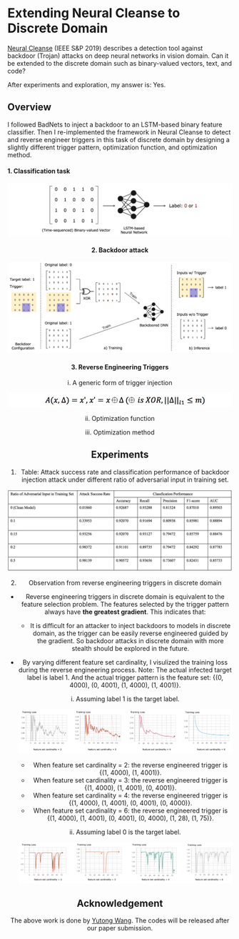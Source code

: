 # Extending Neural Cleanse to Discrete Domain

[Neural Cleanse](http://people.cs.uchicago.edu/~ravenben/publications/pdf/backdoor-sp19.pdf) (IEEE S&P 2019) describes a detection tool against backdoor (Trojan) attacks on deep neural networks in vision domain. Can it be extended to the discrete domain such as binary-valued vectors, text, and code?

After experiments and exploration, my answer is: Yes.

## Overview

I followed BadNets to inject a backdoor to an LSTM-based binary feature classifier. Then I re-implemented the framework in Neural Cleanse to detect and reverse engineer triggers in this task of discrete domain by designing a slightly different trigger pattern, optimization function, and optimization method.


#### 1. Classification task

<div style="text-align:center"><img src='./pic/classifier.jpg'>

#### 2. Backdoor attack
<div style="text-align:center"><img src='./pic/backdoor_attack.jpg'>

#### 3. Reverse Engineering Triggers

i. A generic form of trigger injection
<div style="text-align:center", width = 50><img src='./pic/formular1.jpg'>
  
ii. Optimization function


iii. Optimization method



## Experiments

1. Table: Attack success rate and classification performance of backdoor injection attack under different ratio of adversarial input in training set.
<div style="text-align:center"><img src='./pic/attack_perf.jpg'>
  
2. Observation from reverse engineering triggers in discrete domain

- Reverse engineering triggers in discrete domain is equivalent to the feature selection problem. The features selected by the trigger pattern always have **the greatest gradient**. This indicates that:
  - It is difficult for an attacker to inject backdoors to models in discrete domain, as the trigger can be easily reverse engineered guided by the gradient. So backdoor attacks in discrete domain with more stealth should be explored in the future.

- By varying different feature set cardinality, I visulized the training loss during the reverse engineering process.
  Note: The actual infected target label is label 1. And the actual trigger pattern is the feature set: {(0, 4000), (0, 4001), (1, 4000), (1, 4001)}.

  i. Assuming label 1 is the target label.
  
  <div style="text-align:center"><img src='./pic/loss.jpg'>

  - When feature set cardinality = 2: the reverse engineered trigger is {(1, 4000), (1, 4001)}.
  - When feature set cardinality = 3: the reverse engineered trigger is {(1, 4000), (1, 4001), (0, 4001)}.
  - When feature set cardinality = 4: the reverse engineered trigger is {(1, 4000), (1, 4001), (0, 4001), (0, 4000)}.
  - When feature set cardinality = 6: the reverse engineered trigger is {(1, 4000), (1, 4001), (0, 4001), (0, 4000), (1, 28), (1, 75)}.
  
  ii. Assuming label 0 is the target label.
  
  <div style="text-align:center"><img src='./pic/loss2.jpg'>



## Acknowledgement

The above work is done by [Yutong Wang](https://rainytong.github.io/). The codes will be released after our paper submission. 
  
